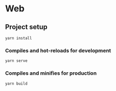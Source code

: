 # Web

## Project setup
```
yarn install
```

### Compiles and hot-reloads for development
```
yarn serve
```

### Compiles and minifies for production
```
yarn build
```